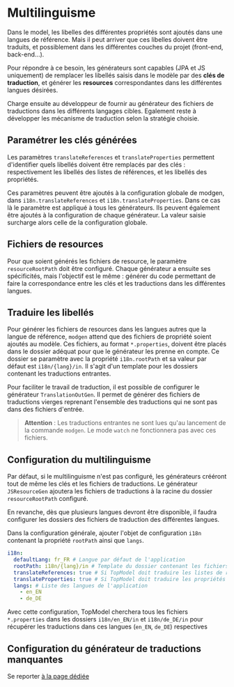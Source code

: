 # Multilinguisme

Dans le model, les libelles des différentes propriétés sont ajoutés dans une langues de référence. Mais il peut arriver que ces libelles doivent être traduits, et possiblement dans les différentes couches du projet (front-end, back-end...). 

Pour répondre à ce besoin, les générateurs sont capables (JPA et JS uniquement) de remplacer les libellés saisis dans le modèle par des **clés de traduction**, et générer les **resources** correspondantes dans les différentes langues désirées.

Charge ensuite au développeur de fournir au générateur des fichiers de traductions dans les différents langages cibles. Egalement reste à développer les mécanisme de traduction selon la stratégie choisie.

## Paramétrer les clés générées

Les paramètres `translateReferences` et `translateProperties` permettent d'identifier quels libellés doivent être remplacés par des clés : respectivement les libellés des listes de références, et les libellés des propriétés.

Ces paramètres peuvent être ajoutés à la configuration globale de modgen, dans `i18n.translateReferences` et `i18n.translateProperties`. Dans ce cas là le paramètre est appliqué à tous les générateurs.
Ils peuvent également être ajoutés à la configuration de chaque générateur. La valeur saisie surcharge alors celle de la configuration globale.

## Fichiers de resources

Pour que soient générés les fichiers de resource, le paramètre `resourceRootPath` doit être configuré. Chaque générateur a ensuite ses spécificités, mais l'objectif est le même : générer du code permettant de faire la correspondance entre les clés et les traductions dans les différentes langues. 

## Traduire les libellés

Pour générer les fichiers de resources dans les langues autres que la langue de référence, `modgen` attend que des fichiers de propriété soient ajoutés au modèle. Ces fichiers, au format `*.properties`, doivent être placés dans le dossier adéquat pour que le générateur les prenne en compte. Ce dossier se paramètre avec la propriété `i18n.rootPath` et sa valeur par défaut est `i18n/{lang}/in`. Il s'agit d'un template pour les dossiers contenant les traductions entrantes.

Pour faciliter le travail de traduction, il est possible de configurer le générateur `TranslationOutGen`. Il permet de générer des fichiers de traductions vierges reprenant l'ensemble des traductions qui ne sont pas dans des fichiers d'entrée.

> **Attention** : Les traductions entrantes ne sont lues qu'au lancement de la commande `modgen`. Le mode `watch` ne fonctionnera pas avec ces fichiers.

## Configuration du multilinguisme

Par défaut, si le multilinguisme n'est pas configuré, les générateurs crééront tout de même les clés et les fichiers de traductions. Le générateur `JSResourceGen` ajoutera les fichiers de traductions à la racine du dossier `resourceRootPath` configuré.

En revanche, dès que plusieurs langues devront être disponible, il faudra configurer les dossiers des fichiers de traduction des différentes langues.

Dans la configuration générale, ajouter l'objet de configuration `i18n` contenant la propriété `rootPath` ainsi que `langs`.

```yaml
i18n:
  defaultLang: fr_FR # Langue par défaut de l'application
  rootPath: i18n/{lang}/in # Template du dossier contenant les fichiers de traductions entrants
  translateReferences: true # Si TopModel doit traduire les listes de référence ie : remplacer le libelle par la clé de traductions
  translateProperties: true # Si TopModel doit traduire les propriétés ie : remplacer le libelle par la clé de traductions
  langs: # Liste des langues de l'application
    - en_EN
    - de_DE
```

Avec cette configuration, TopModel cherchera tous les fichiers `*.properties` dans les dossiers `i18n/en_EN/in` et `i18n/de_DE/in` pour récupérer les traductions dans ces langues (`en_EN`, `de_DE`) respectives

## Configuration du générateur de traductions manquantes

Se reporter [à la page dédiée](/generator/translation.md)
